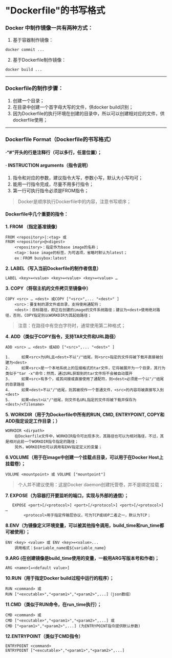 # "Dockerfile"的书写格式
### Docker 中制作镜像一共有两种方式：
1. 基于容器制作镜像：
```
docker commit ...
```
2. 基于Dockerfile制作镜像：
```
docker build ...
```

------------

### Dockerfile的制作步骤：
1. 创建一个目录；
2. 在目录中创建一个首字母大写的文件，供docker build识别；
3. 因为Dockerfile的执行环境在创建的目录中，所以可以创建相对应的文件，供dockerfile使用；

------------

### Dockerfile Format（Dockerfile的书写格式）
#### ·“#”开头的行是注释行（可以多行，任意位置）；

#### ·  INSTRUCTION arguments（指令说明）
1.  指令和对应的参数，建议指令大写，参数小写，默认大小写均可；
2.  能用一行指令完成，尽量不用多行指令；
3.  第一行可执行指令必须是FROM指令；

>  Docker是顺序执行Dockerfile中的内容，注意书写顺序；


#### Dockerfile中几个重要的指令：

**1. FROM （指定基准镜像）**

    FROM <repository>|:<tag> 或
    FROM <repository>@<digest>
    	<repository>：指定作为base image的名称；
    	<tag>：base image的标签，为可选项，省略时默认为latest；
    	ex：FROM busybox:latest

**2. LABEL（写入当前Dockerfile的制作者信息）**

    LABEL <key>=<value> <key>=<value> <key>=<value> …

**3. COPY（将宿主机的文件拷贝至镜像中）**

    COPY <src> … <dest> 或COPY ["<src>",... "<dest>" ]
    	<src>：要复制的源文件或目录，支持使用通配符；
    	<dest>：目标路径，即正在创建的image的文件系统路径；建议为<dest>使用绝对路径，否则，COPY指定则以WORKDIR为其起始路径；

> 注意：在路径中有空白字符时，通常使用第二种格式；

**4. ADD（类似于COPY指令，支持TAR文件和URL路径）**

    ADD <src> … <dest> 或ADD ["<src>",... "<dest>" ]

```
1.     如果<src>为URL且<dest>不以"/"结尾，则<src>指定的文件将被下载并直接被创建为<dest>
2.     如果<src>是一个本地系统上的压缩格式的tar文件，它将被展开为一个目录，其行为类似于"tar -x"命令；然而，通过URL获取到的tar文件将不会被自动展开
3.     如果<src>有多个，或其间接或直接使用了通配符，则<dest>必须是一个以"/"结尾的目录路径
4.     如果<dest>不以"/"结尾，则其被视作一个普通文件，<src>的内容将被直接写入到<dest>
5.     如果<dest>以"/"结尾，则文件名URL指定的文件将被下载并保存为<dest>/<filename>
```

**5. WORKDIR（用于为Dockerfile中所有的RUN, CMD, ENTRYPOINT, COPY和ADD指定设定工作目录；）**

    WORKDIR <dirpath>
    	在Dockerfile文件中，WORKDIR指令可出现多次，其路径也可以为相对路径，不过，其是相对此前一个WORKDIR指令指定的路径；
    	另外，WORKDIR也可以调用有ENV指定定义的变量；

**6.VOLUME（用于在image中创建一个挂载点目录，可以用于在Docker Host上挂载卷）；**

    VOLUME <mountpoint> 或 VOLUME ["mountpoint"]

> 个人并不建议使用：这是Docker daemon创建托管卷，并不是绑定挂载；

**7. EXPOSE（为容器打开要监听的端口，实现与外部的通信）；**

       EXPOSE <port>[/<protocol>] <port>[/<protocol>] <port>[/<protocol>] …
        	<protocol>用于指定传输层协议，可为TCP或UDP二者之一，默认为TCP；

**8.ENV（为镜像定义环境变量，可以被其他指令调用，build_time和run_time都可被使用）；**

    ENV <key> <value> 或 ENV <key>=<value>...
    	调用格式：$variable_name或${variable_name}

**9.ARG (在创建镜像是build_time使用的变量，一般用ARG写版本号和作者)；**

    ARG <name>[=<default value>]

**10.RUN（用于指定Docker build过程中运行的程序）；**

    RUN <command> 或
    RUN ["<excutable>","<param1>","<param2>",...]（json数组）


**11.CMD（类似于RUN命令，在run_time执行）；**

    CMD <command> 或
    CMD ["<excutable>","<param1>","<param2>",...] 或
    CMD ["<param1>","<param2>",...] (为ENTRYPOINT指令提供默认参数)


**12.ENTRYPOINT（类似于CMD指令）**

    ENTRYPOINT <command>
    ENTRYPOINT ["<excutable>","<param1>","<param2>",...]



